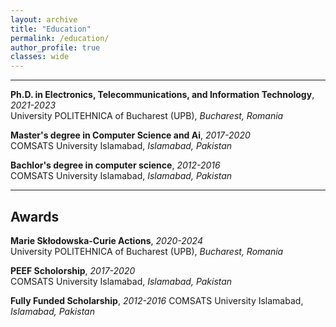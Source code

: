 ```yaml
---
layout: archive
title: "Education"
permalink: /education/
author_profile: true
classes: wide
---
```




---
**Ph.D. in Electronics, Telecommunications, and Information Technology**, *2021-2023*  
University POLITEHNICA of Bucharest (UPB), *Bucharest, Romania*  

**Master's degree in Computer Science and Ai**, *2017-2020*  
COMSATS University Islamabad, *Islamabad, Pakistan*

**Bachlor's degree in computer science**, *2012-2016*  
COMSATS University Islamabad, *Islamabad, Pakistan*


---
**Awards**
---


**Marie Skłodowska-Curie Actions**, *2020-2024*  
University POLITEHNICA of Bucharest (UPB), *Bucharest, Romania* 

**PEEF Scholorship**, *2017-2020*  
COMSATS University Islamabad, *Islamabad, Pakistan*

**Fully Funded Scholarship**, *2012-2016*
COMSATS University Islamabad, *Islamabad, Pakistan*





